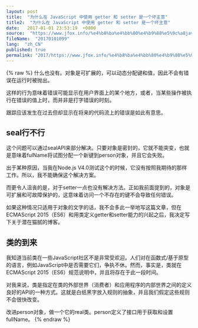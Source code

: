 ```yaml
---
layout: post
title:  "为什么在 JavaScript 中使用 getter 和 setter 是一个坏主意"
title2:  "为什么在 JavaScript 中使用 getter 和 setter 是一个坏主意"
date:   2017-01-01 23:53:19  +0800
source:  "https://www.jfox.info/%e4%b8%ba%e4%bb%80%e4%b9%88%e5%9c%a8javascript%e4%b8%ad%e4%bd%bf%e7%94%a8getter%e5%92%8csetter%e6%98%af%e4%b8%80%e4%b8%aa%e5%9d%8f%e4%b8%bb%e6%84%8f.html"
fileName:  "20170101099"
lang:  "zh_CN"
published: true
permalink: "2017/https://www.jfox.info/%e4%b8%ba%e4%bb%80%e4%b9%88%e5%9c%a8javascript%e4%b8%ad%e4%bd%bf%e7%94%a8getter%e5%92%8csetter%e6%98%af%e4%b8%80%e4%b8%aa%e5%9d%8f%e4%b8%bb%e6%84%8f.html"
---
```

{% raw %}
什么也没有。对象是可扩展的，可以动态分配键和值，因此不会有错误在运行时被抛出。

这样的行为意味着错误可能显示在用户界面上的某个地方，或者，当某些操作被执行在错误的值上时，而并非是打字错误的时刻。

跟踪应该发生在过去但却显示在将来的代码流上的错误是如此有意思。

## seal行不行

这个问题可以通过sealAPI来部分解决。只要对象是密封的，它就不能突变，也就是意味着fulName将试图分配一个新键到person对象，并且它会失败。

出于某种原因，当我在Node.js V4.0测试这个的时候，它没有按照我期待的那样工作。所以，我不能确保这个解决方案。

而更令人沮丧的是，对于setter一点也没有解决方法。正如我前面提到的，对象是可扩展和可故障保护的，这意味着访问一个不存在的键不会导致任何错误。

如果这种情况只适用于对象的文字的话，我不会多此一举地写这篇文章，但在ECMAScript 2015（ES6）和用类定义getter和setter能力的兴起之后，我决定写下关于潜在猫腻的博客。

## 类的到来

我知道当前类在一些JavaScript社区不是非常受欢迎。人们对在函数式/基于原型的语言，例如JavaScript中是否需要它们，争执不休。然而，事实是，类就在ECMAScript 2015（ES6）规范说明中，并且将存在于此一段时间。

对我来说，类是指定在类的外部世界（消费者）和应用程序的内部世界之间的定义良好的API的一种方式。这就是白纸黑字放入规则的抽象，并且我们假定这些规则不会很快改变。

改进person对象，做一个它的real类。person定义了接口用于获取和设置fullName。
{% endraw %}